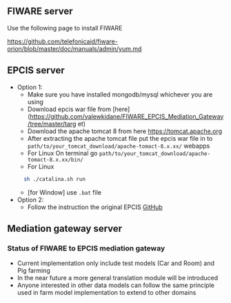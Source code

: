 ## FIWARE server

Use the following page to  install FIWARE

https://github.com/telefonicaid/fiware-orion/blob/master/doc/manuals/admin/yum.md

## EPCIS server
- Option 1:
    -  Make sure you have installed mongodb/mysql whichever you are using
    -  Download epcis war file from [here](https://github.com/yalewkidane/FIWARE_EPCIS_Mediation_Gateway/tree/master/targ
et)
    -  Download the apache tomcat 8 from here https://tomcat.apache.org
    -  After extracting the apache tomcat file put the epcis war file in to
`path/to/your_tomcat_download/apache-tomact-8.x.xx/` webapps
    -  For Linux On terminal go `path/to/your_tomcat_download/apache-tomact-8.x.xx/bin/`
    -  For Linux 
    ```bash
      sh ./catalina.sh run
    ```
    -  [for Window] use `.bat` file
- Option 2:
    -  Follow the instruction the original EPCIS [GitHub](https://github.com/JaewookByun/epcis
)

## Mediation gateway server

### Status of FIWARE to  EPCIS mediation gateway

-  Current implementation only include test models (Car and Room) and Pig farming
-  In the near future a more general translation module will be introduced
-  Anyone interested in other data models can follow the same principle used in farm model
implementation to  extend to  other domains
